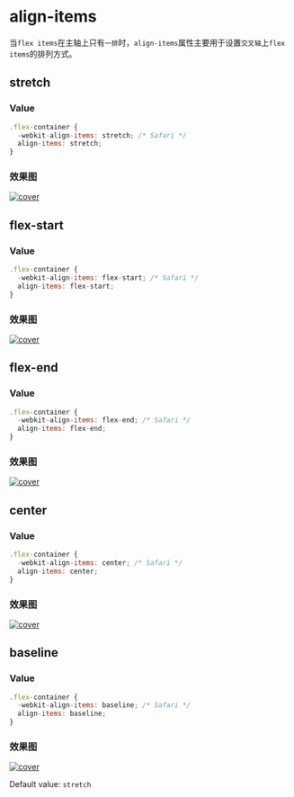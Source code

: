 # align-items
当`flex items`在主轴上只有`一排`时，`align-items`属性主要用于设置`交叉轴`上`flex items`的排列方式。

## stretch
### Value

```JavaScript
.flex-container {
  -webkit-align-items: stretch; /* Safari */
  align-items: stretch;
}
```

### 效果图
[![cover](http://ojp7xe8x3.bkt.clouddn.com/flexbox-align-items-stretch.jpg)](http://ojp7xe8x3.bkt.clouddn.com/flexbox-align-items-stretch.jpg)

## flex-start
### Value

```JavaScript
.flex-container {
  -webkit-align-items: flex-start; /* Safari */
  align-items: flex-start;
}
```

### 效果图
[![cover](http://ojp7xe8x3.bkt.clouddn.com/flexbox-align-items-flex-start.jpg)](http://ojp7xe8x3.bkt.clouddn.com/flexbox-align-items-flex-start.jpg)

## flex-end
### Value

```JavaScript
.flex-container {
  -webkit-align-items: flex-end; /* Safari */
  align-items: flex-end;
}
```

### 效果图
[![cover](http://ojp7xe8x3.bkt.clouddn.com/flexbox-align-items-flex-end.jpg)](http://ojp7xe8x3.bkt.clouddn.com/flexbox-align-items-flex-end.jpg)

## center
### Value

```JavaScript
.flex-container {
  -webkit-align-items: center; /* Safari */
  align-items: center;
}
```

### 效果图
[![cover](http://ojp7xe8x3.bkt.clouddn.com/flexbox-align-items-center.jpg)](http://ojp7xe8x3.bkt.clouddn.com/flexbox-align-items-center.jpg)

## baseline
### Value

```JavaScript
.flex-container {
  -webkit-align-items: baseline; /* Safari */
  align-items: baseline;
}
```

### 效果图
[![cover](http://ojp7xe8x3.bkt.clouddn.com/flexbox-align-items-baseline.jpg)](http://ojp7xe8x3.bkt.clouddn.com/flexbox-align-items-baseline.jpg)

Default value: `stretch`
